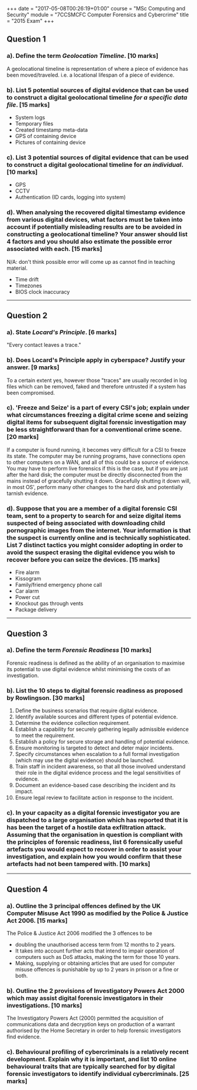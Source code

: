 +++
date = "2017-05-08T00:26:19+01:00"
course = "MSc Computing and Security"
module = "7CCSMCFC Computer Forensics and Cybercrime"
title = "2015 Exam"
+++

## Question 1

### a). Define the term *Geolocation Timeline*. [10 marks]

A geolocational timeline is representation of where a piece of evidence has been moved/traveled. i.e. a locational lifespan of a piece of evidence.

### b). List 5 potential sources of digital evidence that can be used to construct a digital geolocational timeline *for a specific data file*. [15 marks]

* System logs
* Temporary files
* Created timestamp meta-data
* GPS of containing device
* Pictures of containing device

### c). List 3 potential sources of digital evidence that can be used to construct a digital geolocational timeline for *an individual*. [10 marks]

* GPS
* CCTV
* Authentication (ID cards, logging into system)

### d). When analysing the recovered digital timestamp evidence from various digital devices, what factors must be taken into account if potentially misleading results are to be avoided in constructing a geolocational timeline? Your answer should list 4 factors and you should also estimate the possible error associated with each. [15 marks]

N/A: don't think possible error will come up as cannot find in teaching material.

* Time drift
* Timezones
* BIOS clock inaccuracy

---

## Question 2

### a). State *Locard's Principle*. [6 marks]

"Every contact leaves a trace."

### b). Does Locard's Principle apply in cyberspace? Justify your answer. [9 marks]

To a certain extent yes, however those "traces" are usually recorded in log files which can be removed, faked and therefore untrusted if a system has been compromised.

### c). 'Freeze and Seize' is a part of every CSI's job; explain under what circumstances freezing a digital crime scene and seizing digital items for subsequent digital forensic investigation may be less straightforward than for a conventional crime scene. [20 marks]

If a computer is found running, it becomes very difficult for a CSI to freeze its state. The computer may be running programs, have connections open to other computers on a WAN, and all of this could be a source of evidence. You may have to perform live forensics if this is the case, but if you are just after the hard disk; the computer must be directly disconnected from the mains instead of gracefully shutting it down. Gracefully shutting it down will, in most OS', perform many other changes to the hard disk and potentially tarnish evidence.

### d). Suppose that you are a member of a digital forensic CSI team, sent to a property to search for and seize digital items suspected of being associated with downloading child pornographic images from the internet. Your information is that the suspect is currently online and is technically sophisticated. List 7 distinct tactics you might consider adopting in order to avoid the suspect erasing the digital evidence you wish to recover before you can seize the devices. [15 marks]

* Fire alarm
* Kissogram
* Family/friend emergency phone call
* Car alarm
* Power cut
* Knockout gas through vents
* Package delivery

---

## Question 3

### a). Define the term *Forensic Readiness* [10 marks]

Forensic readiness is defined as the ability of an organisation to maximise its potential to use digital evidence whilst minimising the costs of an investigation.

### b). List the 10 steps to digital forensic readiness as proposed by Rowlingson. [30 marks]

1. Define the business scenarios that require digital evidence.
2. Identify available sources and different types of potential evidence.
3. Determine the evidence collection requirement.
4. Establish a capability for securely gathering legally admissible evidence to meet the requirement.
5. Establish a policy for secure storage and handling of potential evidence.
6. Ensure monitoring is targeted to detect and deter major incidents.
7. Specify circumstances when escalation to a full formal investigation (which may use the digital evidence) should be launched.
8. Train staff in incident awareness, so that all those involved understand their role in the digital evidence process and the legal sensitivities of evidence.
9. Document an evidence-based case describing the incident and its impact.
10. Ensure legal review to facilitate action in response to the incident.

### c). In your capacity as a digital forensic investigator you are dispatched to a large organisation which has reported that it is has been the target of a hostile data exfiltration attack. Assuming that the organisation in question is compliant with the principles of forensic readiness, list 6 forensically useful artefacts you would expect to recover in order to assist your investigation, and explain how you would confirm that these artefacts had not been tampered with. [10 marks]

---

## Question 4

### a). Outline the 3 principal offences defined by the UK Computer Misuse Act 1990 as modified by the Police & Justice Act 2006. [15 marks]

The Police & Justice Act 2006 modified the 3 offences to be

* doubling the unauthorised access term from 12 months to 2 years.
* It takes into account further acts that intend to impair operation of computers such as DoS attacks, making the term for those 10 years.
* Making, supplying or obtaining articles that are used for computer misuse offences is punishable by up to 2 years in prison or a fine or both.


### b). Outline the 2 provisions of Investigatory Powers Act 2000 which may assist digital forensic investigators in their investigations. [10 marks]

The Investigatory Powers Act (2000) permitted the acquisition of communications data and decryption keys on production of a warrant authorised by the Home Secretary in order to help forensic investigators find evidence.


### c). Behavioural profiling of cybercriminals is a relatively recent development. Explain why it is important, and list 10 online behavioural traits that are typically searched for by digital forensic investigators to identify individual cybercriminals. [25 marks]
